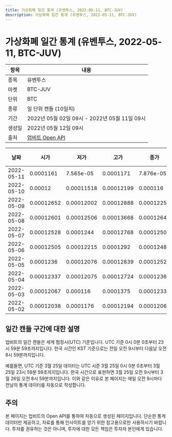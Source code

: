 ```yaml
---
title: 가상화폐 일간 통계 (유벤투스, 2022-05-11, BTC-JUV)
description: 가상화폐 일간 통계 (유벤투스, 2022-05-11, BTC-JUV)
---
```



가상화폐 일간 통계 (유벤투스, 2022-05-11, BTC-JUV)
===

|항목|내용|
|--|--|
|종목|유벤투스|
|마켓|BTC-JUV|
|단위|BTC|
|종류|일 단위 캔들 (10일치)|
|기간|2022년 05월 02일 09시 - 2022년 05월 11일 09시|
|생성일|2022년 05월 12일 09시|
|출처|[업비트 Open API](https://docs.upbit.com)|


|날짜|시가|저가|고가|종가|비고|
|--|--|--|--|--|--|
|2022-05-11|0.0001161|7.565e-05|0.0001171|7.876e-05|    |
|2022-05-10|0.00012|0.00011518|0.00012199|0.000116|    |
|2022-05-09|0.00012652|0.00012002|0.00012888|0.0001225|    |
|2022-05-08|0.00012601|0.00012506|0.00013668|0.00012648|    |
|2022-05-07|0.00012528|0.0001244|0.00012768|0.00012506|    |
|2022-05-06|0.00012505|0.00012215|0.0001292|0.0001248|    |
|2022-05-05|0.0001236|0.00012076|0.00012839|0.00012528|    |
|2022-05-04|0.00012337|0.00012075|0.00012724|0.0001236|    |
|2022-05-03|0.00012067|0.000116|0.0001375|0.00012337|    |
|2022-05-02|0.00012038|0.0001176|0.00012194|0.00012067|    |


일간 캔들 구간에 대한 설명
---


업비트의 일간 캔들은 세계 협정시(UTC) 기준입니다. 
UTC 기준 0시 0분 0초부터 23시 59분 59초까지입니다. 
한국 시간인 KST 기준으로는 전일 오전 9시부터 다음날 오전 8시 59분까지입니다. 


예를들면, UTC 기준 3월 25일 데이터는 UTC 시준 3월 25일 0시 0분 0초부터 3월 25일 23시 59분 59초까지입니다. 
한국 시간으로 표현하면 3월 25일 오전 9시부터 3월 26일 오전 8시 59분까지입니다. 
이와 같은 이유로 본 페이지는 매일 오전 9시마다 전날의 통계 데이터를 자동으로 작성합니다. 


주의
---


본 페이지는 업비트의 Open API를 통하여 자동으로 생성된 페이지입니다. 
단순한 통계 데이터만 제공하고, 자료를 통해 인사이트를 얻기 위한 참고용으로만 사용하시기 바랍니다. 
투자를 권유하는 것은 아니며, 투자에 대한 모든 책임은 투자자 본인에게 있습니다. 
